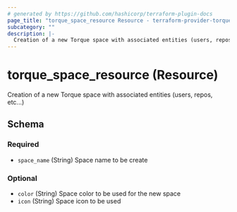 ```yaml
---
# generated by https://github.com/hashicorp/terraform-plugin-docs
page_title: "torque_space_resource Resource - terraform-provider-torque"
subcategory: ""
description: |-
  Creation of a new Torque space with associated entities (users, repos, etc...)
---
```


# torque_space_resource (Resource)

Creation of a new Torque space with associated entities (users, repos, etc...)



<!-- schema generated by tfplugindocs -->
## Schema

### Required

- `space_name` (String) Space name to be create

### Optional

- `color` (String) Space color to be used for the new space
- `icon` (String) Space icon to be used
